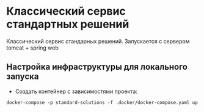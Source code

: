 # Классический сервис стандартных решений
Классический сервис стандарных решений. Запускается с сервером tomcat + spring web

## Настройка инфраструктуры для локального запуска
* Создать контейнер с зависимостями проекта:
```shell
docker-compose -p standard-solutions -f .docker/docker-compose.yaml up
```
